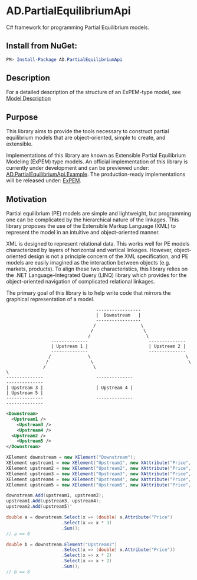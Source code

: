 # AD.PartialEquilibriumApi
C# framework for programming Partial Equilibrium models.

## Install from NuGet:
```Powershell
PM> Install-Package AD.PartialEquilibriumApi
```

## Description
For a detailed description of the structure of an ExPEM-type model, see [Model Description](https://github.com/austindrenski/AD.PartialEquilibriumApi/wiki/Model-Description)

## Purpose
This library aims to provide the tools necessary to construct partial equilibrium models that are object-oriented, simple to create, and extensible.

Implementations of this library are known as Extensible Partial Equilibrium Modeling (ExPEM) type models. An official implementation of this library is currently under development and can be previewed under: [AD.PartialEquilibriumApi.Example](https://github.com/austindrenski/AD.PartialEquilibriumApi/tree/master/AD.PartialEquilibriumApi.Example). The production-ready implementations will be released under: [ExPEM](https://github.com/austindrenski/ExPEM).

## Motivation
Partial equilibrium (PE) models are simple and lightweight, but programming one can be complicated by the hierarchical nature of the linkages. This library proposes the use of the Extensible Markup Language (XML) to represent the model in an intuitive and object-oriented manner.

XML is designed to represent relational data. This works well for PE models characterized by layers of horizontal and vertical linkages. However, object-oriented design is not a principle concern of the XML specification, and PE models are easily imagined as the interaction between objects (e.g. markets, products). To align these two characteristics, this library relies on the .NET Language-Integrated Query (LINQ) library which provides for the object-oriented navigation of complicated relational linkages.

The primary goal of this library is to help write code that mirrors the graphical representation of a model.

```
                                  -----------------
                                  |  Downstream   | 
                                  -----------------
                                 /                 \   
                                /                   \   
                               /                     \         
                 --------------                       --------------
                 | Upstream 1 |                       | Upstream 2 |
                 --------------                       --------------
                /              \                                    \
               /                \                                    \
              /                  \                                    \
--------------                    --------------                       --------------    
| Upstream 3 |                    | Upstream 4 |                       | Upstream 5 |
--------------                    --------------                       --------------
```

```XML
<Downstream>
  <Upstream1 />
    <Upstream3 />
    <Upstream4 />
  <Upstream2 />
    <Upstream5 />
</Downstream>
```

```C#
XElement downstream = new XElement("Downstream");
XElement upstream1 = new XElement("Upstream1", new XAttribute("Price", 1));
XElement upstream2 = new XElement("Upstream2", new XAttribute("Price", 1));
XElement upstream3 = new XElement("Upstream3", new XAttribute("Price", 1));
XElement upstream4 = new XElement("Upstream4", new XAttribute("Price", 1));
XElement upstream5 = new XElement("Upstream5", new XAttribute("Price", 1));

downstream.Add(upstream1, upstream2);
upstream1.Add(upstream3, upstream4);
upstream2.Add(upstream5)'

double a = downstream.Select(x => (double) x.Attribute("Price")
                     .Select(x => x * 3)
                     .Sum();
// a == 6

double b = downstream.Element("Upstream2")
                     .Select(x => (double) x.Attribute("Price"))
                     .Select(x => x * 2)
                     .Select(x => x + 2)
                     .Sum();
// b == 8
```
